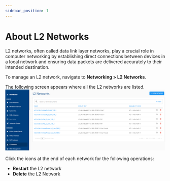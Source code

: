 ```yaml
---
sidebar_position: 1
---
```

# About L2 Networks

L2 networks, often called data link layer networks, play a crucial role in computer networking by establishing direct connections between devices in a local network and ensuring data packets are delivered accurately to their intended destination.

To manage an L2 network, navigate to **Networking > L2 Networks**. 

The following screen appears where all the L2 networks are listed.
   ![Manage NAT gateway](img/L21.png)

Click the icons at the end of each network for the following operations:
- **Restart** the L2 network
- **Delete** the L2 Network






